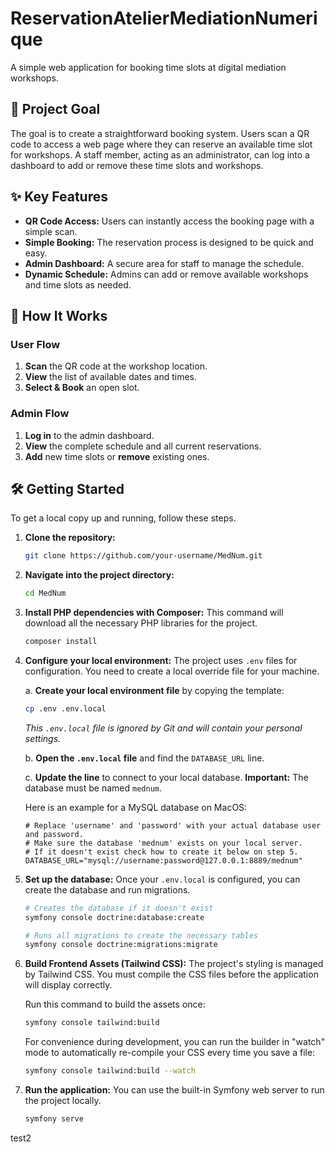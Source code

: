 # ReservationAtelierMediationNumerique

A simple web application for booking time slots at digital mediation workshops.

## 🎯 Project Goal

The goal is to create a straightforward booking system. Users scan a QR code to access a web page where they can reserve an available time slot for workshops. A staff member, acting as an administrator, can log into a dashboard to add or remove these time slots and workshops.

## ✨ Key Features

-   **QR Code Access:** Users can instantly access the booking page with a simple scan.
-   **Simple Booking:** The reservation process is designed to be quick and easy.
-   **Admin Dashboard:** A secure area for staff to manage the schedule.
-   **Dynamic Schedule:** Admins can add or remove available workshops and time slots as needed.

## 🚀 How It Works

### User Flow
1.  **Scan** the QR code at the workshop location.
2.  **View** the list of available dates and times.
3.  **Select & Book** an open slot.

### Admin Flow
1.  **Log in** to the admin dashboard.
2.  **View** the complete schedule and all current reservations.
3.  **Add** new time slots or **remove** existing ones.

## 🛠️ Getting Started

To get a local copy up and running, follow these steps.

1.  **Clone the repository:**
    ```sh
    git clone https://github.com/your-username/MedNum.git
    ```

2.  **Navigate into the project directory:**
    ```sh
    cd MedNum
    ```

3.  **Install PHP dependencies with Composer:**
    This command will download all the necessary PHP libraries for the project.
    ```sh
    composer install
    ```

4.  **Configure your local environment:**
    The project uses `.env` files for configuration. You need to create a local override file for your machine.

    a. **Create your local environment file** by copying the template:
    ```sh
    cp .env .env.local
    ```
    *This `.env.local` file is ignored by Git and will contain your personal settings.*

    b. **Open the `.env.local` file** and find the `DATABASE_URL` line.

    c. **Update the line** to connect to your local database. **Important:** The database must be named `mednum`.

    Here is an example for a MySQL database on MacOS:
    ```env
    # Replace 'username' and 'password' with your actual database user and password.
    # Make sure the database 'mednum' exists on your local server.
    # If it doesn't exist check how to create it below on step 5.
    DATABASE_URL="mysql://username:password@127.0.0.1:8889/mednum"
    ```

5.  **Set up the database:**
    Once your `.env.local` is configured, you can create the database and run migrations.
    ```sh
    # Creates the database if it doesn't exist
    symfony console doctrine:database:create

    # Runs all migrations to create the necessary tables
    symfony console doctrine:migrations:migrate
    ```

6.  **Build Frontend Assets (Tailwind CSS):**
    The project's styling is managed by Tailwind CSS. You must compile the CSS files before the application will display correctly.

    Run this command to build the assets once:
    ```sh
    symfony console tailwind:build
    ```

    For convenience during development, you can run the builder in "watch" mode to automatically re-compile your CSS every time you save a file:
    ```sh
    symfony console tailwind:build --watch
    ```

7.  **Run the application:**
    You can use the built-in Symfony web server to run the project locally.
    ```sh
    symfony serve
    ```



test2
